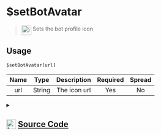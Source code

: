 # $setBotAvatar
> <img align="top" src="https://upload.wikimedia.org/wikipedia/commons/thumb/e/e4/Infobox_info_icon.svg/160px-Infobox_info_icon.svg.png?20150409153300" alt="image" width="25" height="auto"> Sets the bot profile icon
## Usage
```
$setBotAvatar[url]
```
| Name | Type | Description | Required | Spread
| :---: | :---: | :---: | :---: | :---: |
url | String | The icon url | Yes | No
<details>
<summary>
    
## <img align="top" src="https://cdn4.iconfinder.com/data/icons/iconsimple-logotypes/512/github-512.png" alt="image" width="25" height="auto">  [Source Code](https://github.com/tryforge/ForgeScript-V2/blob/main/src/native/setBotAvatar.ts)
    
</summary>
    
```ts
import noop from "../functions/noop"
import { ArgType, NativeFunction, Return } from "../structures"

export default new NativeFunction({
    name: "$setBotAvatar",
    version: "1.0.0",
    description: "Sets the bot profile icon",
    brackets: true,
    unwrap: true,
    args: [
        {
            name: "url",
            description: "The icon url",
            rest: false,
            required: true,
            type: ArgType.String,
        },
    ],
    async execute(ctx, [url]) {
        return Return.success(!!(await ctx.client.user.setAvatar(url).catch(noop)))
    },
})

```
    
</details>